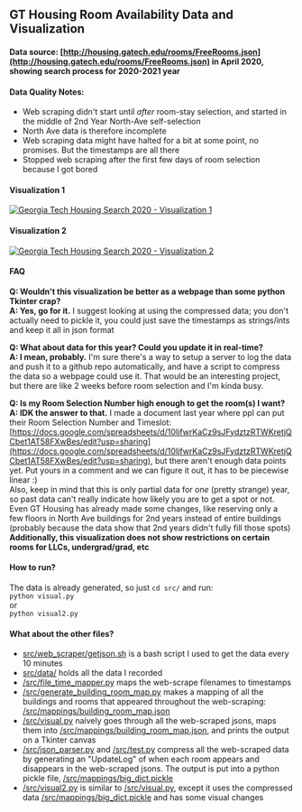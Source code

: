 ## GT Housing Room Availability Data and Visualization

#### Data source: [http://housing.gatech.edu/rooms/FreeRooms.json](http://housing.gatech.edu/rooms/FreeRooms.json) in April 2020, showing search process for 2020-2021 year

#### Data Quality Notes:
- Web scraping didn't start until *after* room-stay selection, and started in the middle of 2nd Year North-Ave self-selection
- North Ave data is therefore incomplete
- Web scraping data might have halted for a bit at some point, no promises. But the timestamps are all there
- Stopped web scraping after the first few days of room selection because I got bored

#### Visualization 1
[![Georgia Tech Housing Search 2020 - Visualization 1](https://img.youtube.com/vi/m7mX-xiZ4rc/0.jpg)](https://youtu.be/m7mX-xiZ4rc)
#### Visualization 2
[![Georgia Tech Housing Search 2020 - Visualization 2](https://img.youtube.com/vi/2aIcVjosz1k/0.jpg)](https://youtu.be/2aIcVjosz1k)  

#### FAQ
**Q: Wouldn't this visualization be better as a webpage than some python Tkinter crap?**    
**A: Yes, go for it.** I suggest looking at using the compressed data; you don't actually need to pickle it, you could just save the timestamps as strings/ints and keep it all in json format  

**Q: What about data for this year? Could you update it in real-time?**  
**A: I mean, probably.** I'm sure there's a way to setup a server to log the data and push it to a github repo automatically, and have a script to compress the data so a webpage could use it. That would be an interesting project, but there are like 2 weeks before room selection and I'm kinda busy.

**Q: Is my Room Selection Number high enough to get the room(s) I want?**  
**A: IDK the answer to that.** I made a document last year where ppl can put their Room Selection Number and Timeslot: [https://docs.google.com/spreadsheets/d/10IjfwrKaCz9sJFydztzRTWKretjQCbet1AT58FXwBes/edit?usp=sharing](https://docs.google.com/spreadsheets/d/10IjfwrKaCz9sJFydztzRTWKretjQCbet1AT58FXwBes/edit?usp=sharing), but there aren't enough data points yet.  Put yours in a comment and we can figure it out, it has to be piecewise linear :)  
Also, keep in mind that this is only partial data for *one* (pretty strange) year, so past data can't really indicate how likely you are to get a spot or not. Even GT Housing has already made some changes, like reserving only a few floors in North Ave buildings for 2nd years instead of entire buildings (probably because the data show that 2nd years didn't fully fill those spots)    
**Additionally, this visualization does not show restrictions on certain rooms for LLCs, undergrad/grad, etc**

#### How to run?
The data is already generated, so just `cd src/` and run:  
`python visual.py`  
or  
`python visual2.py`

#### What about the other files?
- [src/web_scraper/getjson.sh](src/web_scraper/getjson.sh) is a bash script I used to get the data every 10 minutes
- [src/data/](src/data/) holds all the data I recorded
- [/src/file_time_mapper.py](/src/file_time_mapper.py) maps the web-scrape filenames to timestamps
- [/src/generate_building_room_map.py](/src/generate_building_room_map.py) makes a mapping of all the buildings and rooms that appeared throughout the web-scraping: [/src/mappings/building_room_map.json](/src/mappings/building_room_map.json)
- [/src/visual.py](/src/visual.py) naively goes through all the web-scraped jsons, maps them into [/src/mappings/building_room_map.json](/src/mappings/building_room_map.json), and prints the output on a Tkinter canvas
- [/src/json_parser.py](/src/json_parser.py) and [/src/test.py](/src/test.py) compress all the web-scraped data by generating an "UpdateLog" of when each room appears and disappears in the web-scraped jsons. The output is put into a python pickle file, [/src/mappings/big_dict.pickle](/src/mappings/big_dict.pickle)
- [/src/visual2.py](/src/visual2.py) is similar to [/src/visual.py](/src/visual.py), except it uses the compressed data [/src/mappings/big_dict.pickle](/src/mappings/big_dict.pickle) and has some visual changes

